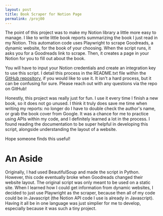 ```yaml
---
layout: post
title: Book Scraper for Notion Page
permalink: /proj00
---
```

The point of this project was to make my Notion library a little more easy to manage. I like to write little book reports summarizing the book I just read in my Notion. This automation code uses Playwright to scrape Goodreads, a dynamic website, for the book of your choosing. When the script runs, it asks you for a Goodreads link to scrape. Then, it creates a page in your Notion for you to fill out about the book.

You will have to input your Notion credentials and create an integration key to use this script. I detail this process in the README.txt file within the [GitHub repository](https://github.com/ivyngu/book-scraper), if you would like to use it. It isn't a hard process, but it can be confusing for sure. Please reach out with any questions via the repo on GitHub!

Honestly, this project was really just for fun. I use it every time I finish a new book, so it does not go unused. I think it truly does save me time when writing my reports: no longer do I have to double check the author's name, or grab the book cover from Google. It was a chance for me to practice using APIs within my code, and I definitely learned a lot in the process. I found reading the documentation to be super helpful in developing this script, alongside understanding the layout of a website. 

Hope someone finds this useful!

# An Aside
Originally, I had used BeautifulSoup and made the script in Python. However, this code eventually broke when Goodreads changed their website layout. The original script was only meant to be used on a static site. When I learned how I could get information from dynamic websites, I decided to just use Playwright as the scraper, because then all of my code could be in Javascript (the Notion API code I use is already in Javascript). Having it all be in one language was just simplier for me to develop, especially because it was such a tiny project. 